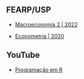 

## FEARP/USP

- [Macroeconomia 2 | 2022](https://mj-ribeiro.github.io/blog/macro/) 

- [Econometria | 2020](https://mj-ribeiro.github.io/blog/econometria/) 


## YouTube

- [Programação em R](https://mj-ribeiro.github.io/blog/alien/)



